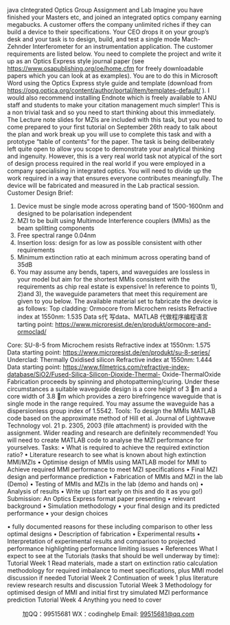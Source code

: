 java cIntegrated Optics Group Assignment and Lab
Imagine you have finished your Masters etc, and joined an integrated optics company earning megabucks. A customer offers the company unlimited riches if they can build a device to their specifications. Your CEO drops it on your group’s desk and your task is to design, build, and test a single mode Mach-Zehnder Interferometer for an instrumentation application. The customer requirements are listed below.
You need to complete the project and write it up as an Optics Express style journal paper (see https://www.osapublishing.org/oe/home.cfm for freely downloadable papers which you can look at as examples). You are to do this in Microsoft Word using the Optics Express style guide and template (download from https://opg.optica.org/content/author/portal/item/templates-default/ ). I would also recommend installing Endnote which is freely available to ANU staff and students to make your citation management much simpler! This is a non trivial task and so you need to start thinking about this immediately. The Lecture note slides for MZIs are included with this task, but you need to come prepared to your first tutorial on September 26th ready to talk about the plan and work break up you will use to complete this task and with a prototype “table of contents” for the paper.
The task is being deliberately left quite open to allow you scope to demonstrate your analytical thinking and ingenuity. However, this is a very real world task not atypical of the sort of design process required in the real world if you were employed in a company specialising in integrated optics. You will need to divide up the work required in a way that ensures everyone contributes meaningfully. The device will be fabricated and measured in the Lab practical session.
Customer Design Brief:
1) Device must be single mode across operating band of 1500-1600nm and designed to be polarisation independent
2) MZI to be built using Multimode Interference couplers (MMIs) as the beam splitting components
3) Free spectral range 0.04nm
4) Insertion loss: design for as low as possible consistent with other requirements
5) Minimum extinction ratio at each minimum across operating band of 35dB
6) You may assume any bends, tapers, and waveguides are lossless in your model but aim for
the shortest MMIs consistent with the requirements as chip real estate is expensive!
In reference to points 1), 2)and 3), the waveguide parameters that meet this requirement are given to you below.
The available material set to fabricate the device is as follows:
Top cladding: Ormocore from Microchem resists
Refractive index at 1550nm: 1.535
Data s代 写data、MATLAB
代做程序编程语言tarting point: https://www.microresist.de/en/produkt/ormocore-and-ormoclad/
  
Core: SU-8-5 from Microchem resists
Refractive index at 1550nm: 1.575
Data starting point: https://www.microresist.de/en/produkt/su-8-series/
Underclad: Thermally Oxidised silicon
Refractive index at 1550nm: 1.444
Data starting point: https://www.filmetrics.com/refractive-index-database/SiO2/Fused-Silica-Silicon-Dioxide-Thermal-
Oxide-ThermalOxide
Fabrication proceeds by spinning and photopatterning/curing.
Under these circumstances a suitable waveguide design is a core height of 3 m and a core width of 3.8 m which provides a zero birefringence waveguide that is single mode in the range required. You may assume the waveguide has a dispersionless group index of 1.5542.
Tools:
To design the MMIs MATLAB code based on the approximate method of Hill et al. Journal of Lightwave Technology vol. 21 p. 2305, 2003 (file attachment) is provided with the assignment. Wider reading and research are definitely recommended! You will need to create MATLAB code to analyse the MZI performance for yourselves.
Tasks:
• What is required to achieve the required extinction ratio?
• Literature research to see what is known about high extinction MMI/MZIs
• Optimise design of MMIs using MATLAB model for MMI to Achieve required MMI
performance to meet MZI specifications
• Final MZI design and performance prediction
• Fabrication of MMIs and MZI in the lab (Demo)
• Testing of MMIs and MZIs in the lab (demo and hands on)
• Analysis of results
• Write up (start early on this and do it as you go!)
Submission:
An Optics Express format paper presenting
• relevant background
• Simulation methodology
• your final design and its predicted performance
• your design choices
   
• fully documented reasons for these including comparison to other less optimal designs
• Description of fabrication
• Experimental results
• Interpretation of experimental results and comparison to projected performance
highlighting performance limiting issues
• References
What I expect to see at the Tutorials (tasks that should be well underway by time):
Tutorial Week 1
Read materials, made a start on extinction ratio calculation methodology for required imbalance to meet specifications, plus MMI model discussion if needed
Tutorial Week 2
Continuation of week 1 plus literature review research results and discussion
Tutorial Week 3
Methodology for optimised design of MMI and initial first try simulated MZI performance prediction
Tutorial Week 4
Anything you need to cover

         
加QQ：99515681  WX：codinghelp  Email: 99515681@qq.com
